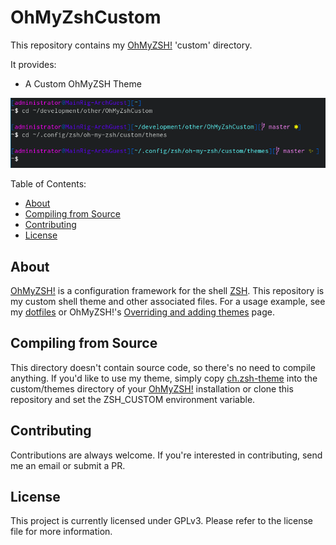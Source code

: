 OhMyZshCustom
===========

This repository contains my [OhMyZSH!](https://ohmyz.sh/) 'custom' directory.

It provides:

  * A Custom OhMyZSH Theme

![Example](ch_example_screenshot.png)

Table of Contents:

* [About](#about)
* [Compiling from Source](#compiling-from-source)
* [Contributing](#contributing)
* [License](#license)

About
-----

[OhMyZSH!](https://ohmyz.sh/) is a configuration framework for the shell [ZSH](https://www.zsh.org/). This repository is my custom shell theme and other associated files. For a usage example, see my [dotfiles](https://github.com/ChristianHering/dotfiles) or OhMyZSH!'s [Overriding and adding themes](https://github.com/ohmyzsh/ohmyzsh/wiki/Customization#overriding-and-adding-themes) page.

Compiling from Source
------------

This directory doesn't contain source code, so there's no need to compile anything. If you'd like to use my theme, simply copy [ch.zsh-theme](themes/ch.zsh-theme) into the custom/themes directory of your [OhMyZSH!](https://ohmyz.sh/) installation or clone this repository and set the ZSH_CUSTOM environment variable.

Contributing
------------

Contributions are always welcome. If you're interested in contributing, send me an email or submit a PR.

License
-------

This project is currently licensed under GPLv3. Please refer to the license file for more information.


